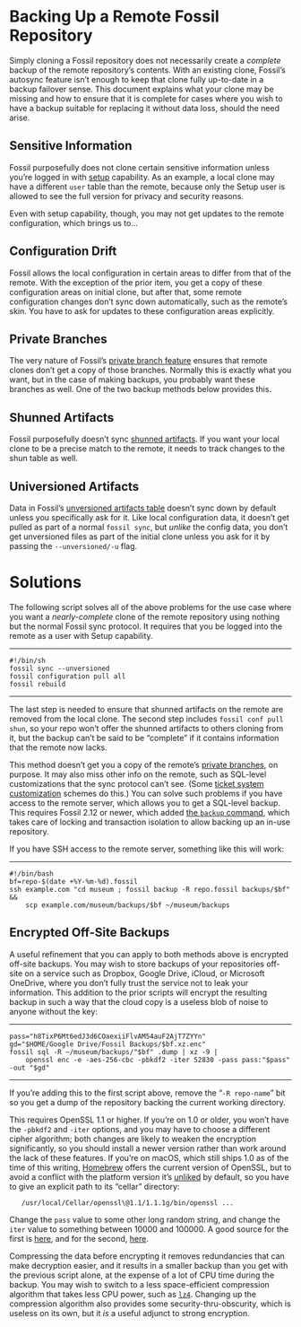 # Backing Up a Remote Fossil Repository

Simply cloning a Fossil repository does not necessarily create a
*complete* backup of the remote repository’s contents. With an existing
clone, Fossil’s autosync feature isn’t enough to keep that clone fully
up-to-date in a backup failover sense. This document explains what your
clone may be missing and how to ensure that it is complete for cases
where you wish to have a backup suitable for replacing it without data
loss, should the need arise.



## Sensitive Information

Fossil purposefully does not clone certain sensitive information unless
you’re logged in with [setup] capability. As an example, a local clone
may have a different `user` table than the remote, because only the
Setup user is allowed to see the full version for privacy and security
reasons.

Even with setup capability, though, you may not get updates to the
remote configuration, which brings us to...


## Configuration Drift

Fossil allows the local configuration in certain areas to differ from
that of the remote. With the exception of the prior item, you get a copy
of these configuration areas on initial clone, but after that, some
remote configuration changes don’t sync down automatically, such as the
remote’s skin. You have to ask for updates to these configuration areas
explicitly.


## Private Branches

The very nature of Fossil’s [private branch feature][pbr] ensures that
remote clones don’t get a copy of those branches. Normally this is
exactly what you want, but in the case of making backups, you probably
want these branches as well. One of the two backup methods below
provides this.


## Shunned Artifacts

Fossil purposefully doesn’t sync [shunned artifacts][shun]. If you want
your local clone to be a precise match to the remote, it needs to track
changes to the shun table as well.


## Universioned Artifacts

Data in Fossil’s [unversioned artifacts table][uv] doesn’t sync down by
default unless you specifically ask for it. Like local configuration
data, it doesn’t get pulled as part of a normal `fossil sync`, but
*unlike* the config data, you don’t get unversioned files as part of the
initial clone unless you ask for it by passing the `--unversioned/-u`
flag.


# Solutions

The following script solves all of the above problems for the use case
where you want a *nearly-complete* clone of the remote repository using nothing
but the normal Fossil sync protocol. It requires that you be logged into
the remote as a user with Setup capability.

----

``` shell
#!/bin/sh
fossil sync --unversioned
fossil configuration pull all
fossil rebuild
```

----

The last step is needed to ensure that shunned artifacts on the remote
are removed from the local clone. The second step includes
`fossil conf pull shun`, so your repo won’t offer the shunned artifacts
to others cloning from it, but the backup can’t be said to be “complete”
if it contains information that the remote now lacks.

This method doesn’t get you a copy of the remote’s
[private branches][pbr], on purpose. It may also miss other info on the
remote, such as SQL-level customizations that the sync protocol can’t
see. (Some [ticket system customization][tkt] schemes do this.) You can
solve such problems if you have access to the remote server, which
allows you to get a SQL-level backup. This requires Fossil 2.12 or
newer, which added [the `backup` command][bu], which takes care of
locking and transaction isolation to allow backing up an in-use
repository.

If you have SSH access to the remote server, something like this will work:

----

``` shell
#!/bin/bash
bf=repo-$(date +%Y-%m-%d).fossil
ssh example.com "cd museum ; fossil backup -R repo.fossil backups/$bf" &&
    scp example.com/museum/backups/$bf ~/museum/backups
```


## Encrypted Off-Site Backups

A useful refinement that you can apply to both methods above is
encrypted off-site backups. You may wish to store backups of your
repositories off-site on a service such as Dropbox, Google Drive, iCloud,
or Microsoft OneDrive, where you don’t fully trust the service not to
leak your information. This addition to the prior scripts will encrypt
the resulting backup in such a way that the cloud copy is a useless blob
of noise to anyone without the key:

----

```shell
pass="h8TixP6Mt6edJ3d6COaexiiFlvAM54auF2AjT7ZYYn"
gd="$HOME/Google Drive/Fossil Backups/$bf.xz.enc"
fossil sql -R ~/museum/backups/"$bf" .dump | xz -9 |
    openssl enc -e -aes-256-cbc -pbkdf2 -iter 52830 -pass pass:"$pass" -out "$gd"
```

----

If you’re adding this to the first script above, remove the
“`-R repo-name`” bit so you get a dump of the repository backing the
current working directory.

This requires OpenSSL 1.1 or higher. If you’re on 1.0 or older, you
won’t have the `-pbkdf2` and `-iter` options, and you may have to choose
a different cipher algorithm; both changes are likely to weaken the
encryption significantly, so you should install a newer version rather
than work around the lack of these features. If you’re on macOS, which
still ships 1.0 as of the time of this writing, [Homebrew][hb] offers
the current version of OpenSSL, but to avoid a conflict with the platform
version it’s [unliked][hbul] by default, so you have to give an explicit
path to its “cellar” directory:

       /usr/local/Cellar/openssl\@1.1/1.1.1g/bin/openssl ...

Change the `pass` value to some other long random string, and change the
`iter` value to something between 10000 and 100000. A good source for
the first is [here][grcp], and for the second, [here][rint].

Compressing the data before encrypting it removes redundancies that can
make decryption easier, and it results in a smaller backup than you get
with the previous script alone, at the expense of a lot of CPU time
during the backup. You may wish to switch to a less space-efficient
compression algorithm that takes less CPU power, such as [`lz4`][lz4].
Changing up the compression algorithm also provides some
security-thru-obscurity, which is useless on its own, but it *is* a
useful adjunct to strong encryption.

[bu]:    /help?cmd=backup
[grcp]:  https://www.grc.com/passwords.htm
[hb]:    https://brew.sh
[hbul]:  https://docs.brew.sh/FAQ#what-does-keg-only-mean
[lz4]:   https://lz4.github.io/lz4/
[pbr]:   ./private.wiki
[rint]:  https://www.random.org/integers/?num=1&min=10000&max=100000&col=5&base=10&format=html&rnd=new
[setup]: ./caps/admin-v-setup.md#apsu
[shun]:  ./shunning.wiki
[tkt]:   ./tickets.wiki
[uv]:    ./unvers.wiki
